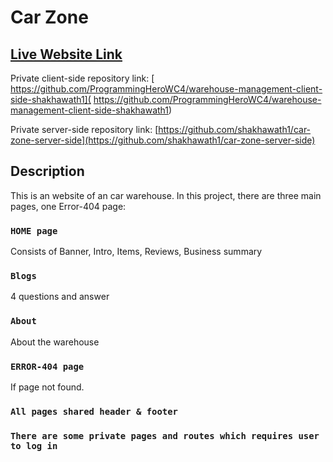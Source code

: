 # Car Zone

## [Live Website Link](https://car-zone-e9458.web.app/)

Private client-side repository link: [ https://github.com/ProgrammingHeroWC4/warehouse-management-client-side-shakhawath1]( https://github.com/ProgrammingHeroWC4/warehouse-management-client-side-shakhawath1)

Private server-side repository link: [https://github.com/shakhawath1/car-zone-server-side](https://github.com/shakhawath1/car-zone-server-side)

## Description
This is an website of an car warehouse.
In this project, there are three main pages, one Error-404 page:

### `HOME page`

Consists of Banner, Intro, Items, Reviews, Business summary

### `Blogs`

4 questions and answer

### `About`

About the warehouse

### `ERROR-404 page`

If page not found.

### `All pages shared header & footer`

### `There are some private pages and routes which requires user to log in`

###
